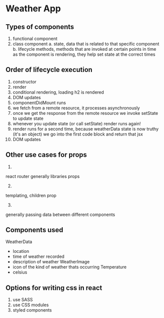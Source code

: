 # Weather App

## Types of components
1. functional component
2. class component
  a. state, data that is related to that specific component
  b. lifecycle methods, methods that are invoked at certain points in time as the component is rendering, they help set state at the correct times

## Order of lifecycle execution

1. constructor
2. render
3. conditional rendering, loading h2 is rendered
4. DOM updates
5. componentDidMount runs
6. we fetch from a remote resource, it processes asynchronously
7. once we get the response from the remote resource we invoke setState to update state
8. whenever you update state (or call setState) render runs again!
9. render runs for a second time, because weatherData state is now truthy (it's an object) we go into the first code block and return that jsx
10. DOM updates

## Other use cases for props

1.
react router
generally libraries
props

2.
templating, children prop

3.
generally passing data between different components

## Components used 

WeatherData
- location
- time of weather recorded
- description of weather
WeatherImage
- icon of the kind of weather thats occurring
Temperature
- celsius

## Options for writing css in react
1. use SASS
2. use CSS modules
3. styled components
